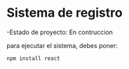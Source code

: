 <h1>Sistema de registro</h1>

-Estado de proyecto: En contruccion

para ejecutar el sistema, debes poner:

````npm install react````
